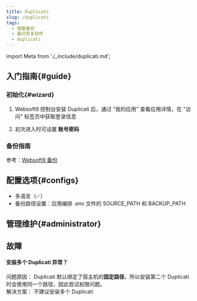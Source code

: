 ```yaml
---
title: Duplicati
slug: /duplicati
tags:
  - 增量备份
  - 备份恢复软件
  - duplicati
---
```


import Meta from './_include/duplicati.md';

<Meta name="meta" />

## 入门指南{#guide}

### 初始化{#wizard}

1. Websoft9 控制台安装 Duplicati 后，通过 "我的应用" 查看应用详情，在 "访问" 标签页中获取登录信息

2. 初次进入时可设置 **账号密码**


### 备份指南

参考：[Websoft9 备份](../backup/websoft9)


## 配置选项{#configs}

- 多语言（✅）
- 备份路径设置：应用编排 .env 文件的 SOURCE_PATH 和 BACKUP_PATH


## 管理维护{#administrator}

## 故障

#### 安装多个 Duplicati 异常？

问题原因： Duplicati 默认绑定了宿主机的**固定路径**，所以安装第二个 Duplicati 时会使用同一个路径，因此尝试权限问题。   
解决方案： 不建议安装多个 Duplicati
